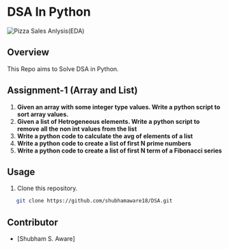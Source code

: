 # DSA In Python
![Pizza Sales Anlysis(EDA)](https://media.geeksforgeeks.org/wp-content/uploads/20211118125839/PythonDataStructuresandAlgorithms.png)
## Overview

This Repo aims to Solve DSA in Python.

## Assignment-1 (Array and List)

1. **Given an array with some integer type values. Write a python script to sort array values.**
2. **Given a list of Hetrogeneous elements. Write a python script to remove all the non int values from the list**
3. **Write a python code to calculate the avg of elements of a list**
4. **Write a python code to create a list of first N prime numbers**
5. **Write a python code to create a list of first N term of a Fibonacci series**


## Usage

1. Clone this repository.
```bash
   git clone https://github.com/shubhamaware18/DSA.git
```

## Contributor

- [Shubham S. Aware]